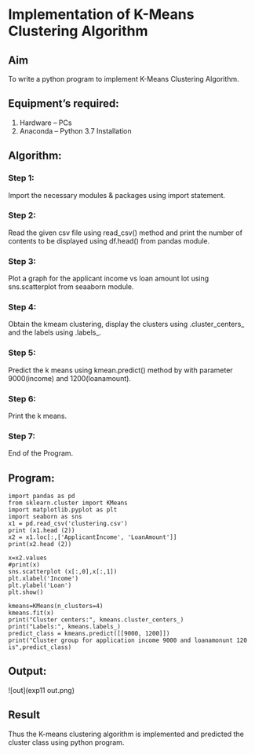 # Implementation of K-Means Clustering Algorithm
## Aim
To write a python program to implement K-Means Clustering Algorithm.
## Equipment’s required:
1.	Hardware – PCs
2.	Anaconda – Python 3.7 Installation

## Algorithm:
### Step 1:
Import the necessary modules & packages using import statement.

### Step 2:
Read the given csv file using read_csv() method and print the number of contents to be displayed using df.head() from pandas module.

### Step 3:
Plot a graph for the applicant income vs loan amount lot using sns.scatterplot from seaaborn module.

### Step 4:
Obtain the kmeam clustering, display the clusters using .cluster_centers_ and the labels using .labels_.

### Step 5:
Predict the k means using kmean.predict() method by with parameter 9000(income) and 1200(loanamount).

### Step 6:
Print the k means.

### Step 7:
End of the Program.

## Program:
```
import pandas as pd
from sklearn.cluster import KMeans 
import matplotlib.pyplot as plt
import seaborn as sns 
x1 = pd.read_csv('clustering.csv') 
print (x1.head (2)) 
x2 = x1.loc[:,['ApplicantIncome', 'LoanAmount']] 
print(x2.head (2))

x=x2.values
#print(x)
sns.scatterplot (x[:,0],x[:,1])
plt.xlabel('Income')
plt.ylabel('Loan')
plt.show()

kmeans=KMeans(n_clusters=4)
kmeans.fit(x)
print("Cluster centers:", kmeans.cluster_centers_)
print("Labels:", kmeans.labels_)
predict_class = kmeans.predict([[9000, 1200]])
print("Cluster group for application income 9000 and loanamonunt 120 is",predict_class)
```
## Output:
![out](exp11 out.png)
## Result
Thus the K-means clustering algorithm is implemented and predicted the cluster class using python program.
